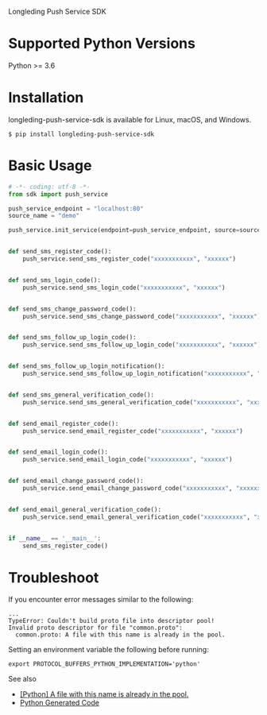 Longleding Push Service SDK

# Supported Python Versions

Python >= 3.6

# Installation

longleding-push-service-sdk is available for Linux, macOS, and Windows.

```shell script
$ pip install longleding-push-service-sdk
```

# Basic Usage

```python
# -*- coding: utf-8 -*-
from sdk import push_service

push_service_endpoint = "localhost:80"
source_name = "demo"

push_service.init_service(endpoint=push_service_endpoint, source=source_name)


def send_sms_register_code():
    push_service.send_sms_register_code("xxxxxxxxxxx", "xxxxxx")


def send_sms_login_code():
    push_service.send_sms_login_code("xxxxxxxxxxx", "xxxxxx")


def send_sms_change_password_code():
    push_service.send_sms_change_password_code("xxxxxxxxxxx", "xxxxxx")


def send_sms_follow_up_login_code():
    push_service.send_sms_follow_up_login_code("xxxxxxxxxxx", "xxxxxx")


def send_sms_follow_up_login_notification():
    push_service.send_sms_follow_up_login_notification("xxxxxxxxxxx", "xxx", "xxx", "xxxxxxx")


def send_sms_general_verification_code():
    push_service.send_sms_general_verification_code("xxxxxxxxxxx", "xxxxxx")


def send_email_register_code():
    push_service.send_email_register_code("xxxxxxxxxxx", "xxxxxx")


def send_email_login_code():
    push_service.send_email_login_code("xxxxxxxxxxx", "xxxxxx")


def send_email_change_password_code():
    push_service.send_email_change_password_code("xxxxxxxxxxx", "xxxxxx")


def send_email_general_verification_code():
    push_service.send_email_general_verification_code("xxxxxxxxxxx", "xxxxxx")


if __name__ == '__main__':
    send_sms_register_code()

```

# Troubleshoot

If you encounter error messages similar to the following:

```shell script
...
TypeError: Couldn't build proto file into descriptor pool!
Invalid proto descriptor for file "common.proto":
  common.proto: A file with this name is already in the pool.
```

Setting an environment variable the following before running:

```shell script
export PROTOCOL_BUFFERS_PYTHON_IMPLEMENTATION='python'
```

See also
- [[Python] A file with this name is already in the pool.](#https://github.com/protocolbuffers/protobuf/issues/3002)
- [Python Generated Code](#https://developers.google.com/protocol-buffers/docs/reference/python-generated)
